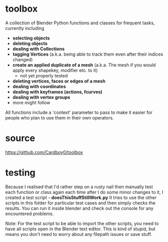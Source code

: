 # toolbox
A collection of Blender Python functions and classes for frequent tasks, currently including
- **selecting objects**
- **deleting objects**
- **dealing with Collections**
- **tagging Vertices** (a.k.a. being able to track them even after their indices changed)
- **create an applied duplicate of a mesh** (a.k.a. The mesh if you would apply every shapekey, modifier etc. to it)
    - not yet properly tested
- **deleting vertices, faces or edges of a mesh**
- **dealing with coordinates**
- **dealing with keyframes (actions, fcurves)**
- **dealing with vertex groups** 
- more might follow


All functions include a 'context' parameter to pass to make it easier for people who plan to use them in their own operators.

# source
https://github.com/Cardboy0/toolbox


# testing
Because I realised that I'd rather step on a rusty nail then manually test each function or class again each time after I do some minor changes to it, I created a test script - **doesThisStuffStillWork.py**
It tries to use the other scripts in this folder for particular test cases and then simply checks the results.
You can run it inside blender and check out the console for any encountered problems.

Note: For the test script to be able to import the other scripts, you need to have all scripts open in the Blender text editor. This is kind of stupid, but means you don't need to worry about any filepath issues or save stuff.

